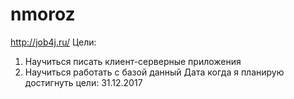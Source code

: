 # nmoroz
http://job4j.ru/
Цели:
1. Научиться писать клиент-серверные приложения
2. Научиться работать с базой данный 
Дата когда я планирую достигнуть цели: 31.12.2017